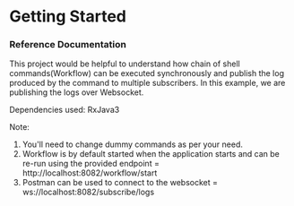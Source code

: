 # Getting Started

### Reference Documentation
This project would be helpful to understand how chain of shell commands(Workflow) can be executed synchronously and publish the log produced by the command to multiple subscribers.
In this example, we are publishing the logs over Websocket.

Dependencies used: RxJava3

Note:
1. You'll need to change dummy commands as per your need.
2. Workflow is by default started when the application starts and can be re-run using the provided endpoint = http://localhost:8082/workflow/start
3. Postman can be used to connect to the websocket = ws://localhost:8082/subscribe/logs